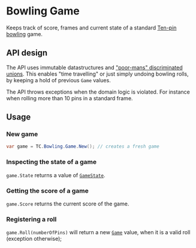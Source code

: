 # Bowling Game

Keeps track of score, frames and current state of a standard [Ten-pin bowling](https://en.wikipedia.org/wiki/Ten-pin_bowling) game.

## API design

The API uses immutable datastructures and ["poor-mans" discriminated unions](https://spencerfarley.com/2021/03/26/unions-in-csharp/).
This enables "time travelling" or just simply undoing bowling rolls, by keeping a hold of previous `Game` values.

The API throws exceptions when the domain logic is violated. For instance when rolling more than 10 pins in a standard frame.

## Usage

### New game
```c#
var game = TC.Bowling.Game.New(); // creates a fresh game
```

### Inspecting the state of a game

`game.State` returns a value of [`GameState`](./TC.Bowling.Domain/GameState.cs).

### Getting the score of a game

`game.Score` returns the current score of the game.

### Registering a roll

`game.Roll(numberOfPins)` will return a new [`Game`](./TC.Bowling.Domain/Game.cs) value, when it is a valid roll (exception otherwise);
